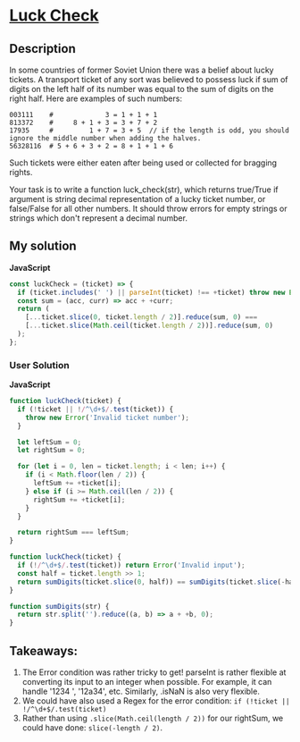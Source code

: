 # [Luck Check](https://www.codewars.com/kata/5314b3c6bb244a48ab00076c)

## Description

In some countries of former Soviet Union there was a belief about lucky tickets. A transport ticket of any sort was believed to possess luck if sum of digits on the left half of its number was equal to the sum of digits on the right half. Here are examples of such numbers:

```
003111    #             3 = 1 + 1 + 1
813372    #     8 + 1 + 3 = 3 + 7 + 2
17935     #         1 + 7 = 3 + 5  // if the length is odd, you should ignore the middle number when adding the halves.
56328116  # 5 + 6 + 3 + 2 = 8 + 1 + 1 + 6
```

Such tickets were either eaten after being used or collected for bragging rights.

Your task is to write a function luck_check(str), which returns true/True if argument is string decimal representation of a lucky ticket number, or false/False for all other numbers. It should throw errors for empty strings or strings which don't represent a decimal number.

## My solution

**JavaScript**

```js
const luckCheck = (ticket) => {
  if (ticket.includes(' ') || parseInt(ticket) !== +ticket) throw new Error();
  const sum = (acc, curr) => acc + +curr;
  return (
    [...ticket.slice(0, ticket.length / 2)].reduce(sum, 0) ===
    [...ticket.slice(Math.ceil(ticket.length / 2))].reduce(sum, 0)
  );
};
```

### User Solution

**JavaScript**

```js
function luckCheck(ticket) {
  if (!ticket || !/^\d+$/.test(ticket)) {
    throw new Error('Invalid ticket number');
  }

  let leftSum = 0;
  let rightSum = 0;

  for (let i = 0, len = ticket.length; i < len; i++) {
    if (i < Math.floor(len / 2)) {
      leftSum += +ticket[i];
    } else if (i >= Math.ceil(len / 2)) {
      rightSum += +ticket[i];
    }
  }

  return rightSum === leftSum;
}
```

```js
function luckCheck(ticket) {
  if (!/^\d+$/.test(ticket)) return Error('Invalid input');
  const half = ticket.length >> 1;
  return sumDigits(ticket.slice(0, half)) == sumDigits(ticket.slice(-half));
}

function sumDigits(str) {
  return str.split('').reduce((a, b) => a + +b, 0);
}
```

## Takeaways:

1. The Error condition was rather tricky to get! parseInt is rather flexible at converting its input to an integer when possible. For example, it can handle '1234 ', '12a34', etc. Similarly, .isNaN is also very flexible.
2. We could have also used a Regex for the error condition:
   `if (!ticket || !/^\d+$/.test(ticket)`
3. Rather than using `.slice(Math.ceil(length / 2))` for our rightSum, we could have done: `slice(-length / 2)`.
